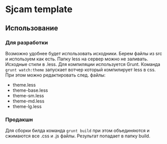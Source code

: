 Sjcam template
==============

Использование
-------------

### Для разработки

Возможно удобнее будет использовать исходники. Берем файлы из src и используем как есть. Папку less на сервер можно не заливать. Исходные стили в .less. Для компиляции используется Grunt. Команда `grunt watch:theme` запускает вотчер который компилирует less в css. При этом можно редактировать след. файлы:

  * theme.less
  * theme-base.less
  * theme-sm.less
  * theme-md.less
  * theme-lg.less

### Продакшн

Для сборки билда команда `grunt build` при этом объединяются и сжимаются все .css и .js файлы. Результат попадает в папку build.

